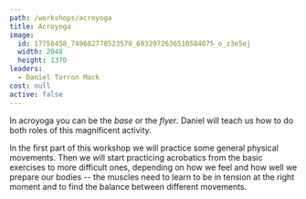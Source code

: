 ```yaml
---
path: /workshops/acroyoga
title: Acroyoga
image:
  id: 17758458_749682778523570_6932972636510584075_o_z3e5ej
  width: 2048
  height: 1370
leaders:
  - Daniel Torron Mack
cost: null
active: false
---
```


In acroyoga you can be the _base_ or the _flyer_. Daniel will teach us how to do both roles of this magnificent activity.

In the first part of this workshop we will practice some general physical movements. Then we will start practicing acrobatics from the basic exercises to more difficult ones, depending on how we feel and how well we prepare our bodies -- the muscles need to learn to be in tension at the right moment and to find the balance between different movements.
